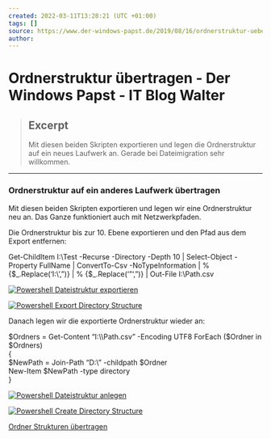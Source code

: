 ```yaml
---
created: 2022-03-11T13:28:21 (UTC +01:00)
tags: []
source: https://www.der-windows-papst.de/2019/08/16/ordnerstruktur-uebertragen/
author: 
---
```


# Ordnerstruktur übertragen - Der Windows Papst - IT Blog Walter

> ## Excerpt
> Mit diesen beiden Skripten exportieren und legen die Ordnerstruktur auf ein neues Laufwerk an. Gerade bei Dateimigration sehr willkommen.

---
### Ordnerstruktur auf ein anderes Laufwerk übertragen

Mit diesen beiden Skripten exportieren und legen wir eine Ordnerstruktur neu an. Das Ganze funktioniert auch mit Netzwerkpfaden.

Die Ordnerstruktur bis zur 10. Ebene exportieren und den Pfad aus dem Export entfernen:

Get-ChildItem I:\\Test -Recurse -Directory -Depth 10 | Select-Object -Property FullName | ConvertTo-Csv -NoTypeInformation | % {$\_.Replace(‘I:\\’,”)} | % {$\_.Replace(‘”‘,”)} | Out-File I:\\Path.csv

[![Powershell Dateistruktur exportieren](https://www.der-windows-papst.de/wp-content/uploads/2019/08/Powershell-Dateistruktur-exportieren-300x78.png "Powershell Dateistruktur exportieren")](https://www.der-windows-papst.de/wp-content/uploads/2019/08/Powershell-Dateistruktur-exportieren.png)

[![Powershell Export Directory Structure](https://www.der-windows-papst.de/wp-content/uploads/2019/08/Powershell-Export-Directory-Structure-300x189.png "Powershell Export Directory Structure")](https://www.der-windows-papst.de/wp-content/uploads/2019/08/Powershell-Export-Directory-Structure.png)

Danach legen wir die exportierte Ordnerstruktur wieder an:

$Ordners = Get-Content “I:\\Path.csv” -Encoding UTF8  
ForEach ($Ordner in $Ordners)  
{  
$NewPath = Join-Path “D:\\” -childpath $Ordner  
New-Item $NewPath -type directory  
}

[![Powershell Dateistruktur anlegen](https://www.der-windows-papst.de/wp-content/uploads/2019/08/Powershell-Dateistruktur-anlegen-300x94.png "Powershell Dateistruktur anlegen")](https://www.der-windows-papst.de/wp-content/uploads/2019/08/Powershell-Dateistruktur-anlegen.png)

[![Powershell Create Directory Structure](https://www.der-windows-papst.de/wp-content/uploads/2019/08/Powershell-Create-Directory-Structure-300x128.png "Powershell Create Directory Structure")](https://www.der-windows-papst.de/wp-content/uploads/2019/08/Powershell-Create-Directory-Structure.png)

[Ordner Strukturen übertragen](https://www.der-windows-papst.de/wp-content/uploads/2019/08/Ordner-Strukturen-%C3%BCbertragen.zip)

